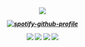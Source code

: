 <h5 align="center">

![](https://biscuit2.crd.co/assets/images/gallery49/1e5b009b.gif?v=f54c32ff)

[![spotify-github-profile](https://spotify-github-profile.kittinanx.com/api/view?uid=sokm00zv4j0eyrltnlsww5jkp&cover_image=true&theme=novatorem&show_offline=false&background_color=121212&interchange=false&bar_color=bf9f69&bar_color_cover=false)](https://github.com/kittinan/spotify-github-profile)

![](https://i.imgur.com/aRqyHn1.jpg) ![](https://pixelbank.neocities.org/stamp/etc%20anime/b14b5706.png) ![](https://pixelbank.neocities.org/stamp/b49c54bb.png) ![](https://i.ibb.co/j8P7yYJ/449d4e68.png)

